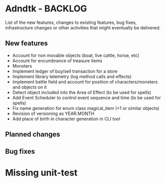 # Adndtk - BACKLOG
 
List of the new features, changes to existing features, bug fixes, infrastructure changes or other activities that might eventually be delivered.

## New features
* Account for non movable objects (boat, live cattle, horse, etc)
* Account for encumbrance of treasure items
* Monsters
* Implement ledger of buy/sell transaction for a store
* Implement library telemetry (log method calls and effects)
* Implement battle field and account for position of characters/monsters and objects on it
* Detect object included into the Area of Effect (to be used for spells)
* Add Event Scheduler to control event sequence and time (to be used for spells)
* Fix name generation for enum class magical_item (+1 or similar objects)
* Revision of versioning as YEAR.MONTH
* Add place of birth in character generation in CLI tool

## Planned changes

## Bug fixes

# Missing unit-test